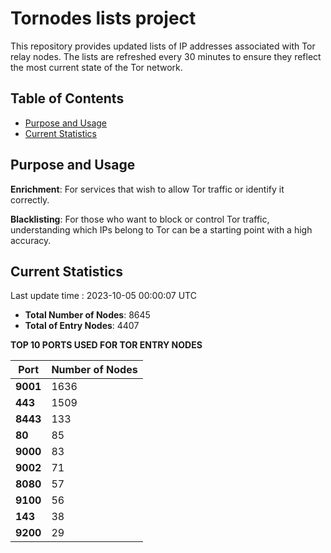 # Tornodes lists project

This repository provides updated lists of IP addresses associated with Tor relay nodes. The lists are refreshed every 30 minutes to ensure they reflect the most current state of the Tor network.

## Table of Contents

- [Purpose and Usage](#purpose-and-usage)
- [Current Statistics](#current-statistics)


## Purpose and Usage

**Enrichment**: For services that wish to allow Tor traffic or identify it correctly.

**Blacklisting**: For those who want to block or control Tor traffic, understanding which IPs belong to Tor can be a starting point with a high accuracy.

## Current Statistics

Last update time : 2023-10-05 00:00:07 UTC

- **Total Number of Nodes**: 8645
- **Total of Entry Nodes**: 4407

**TOP 10 PORTS USED FOR TOR ENTRY NODES**

| **Port** | **Number of Nodes** |
|------|-----------------|
| **9001**   | 1636  |
| **443**   | 1509  |
| **8443**   | 133  |
| **80**   | 85  |
| **9000**   | 83  |
| **9002**   | 71  |
| **8080**   | 57  |
| **9100**   | 56  |
| **143**   | 38  |
| **9200**   | 29  |

